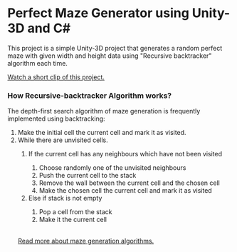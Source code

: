 <h1>Perfect Maze Generator using Unity-3D and C#</h1>

This project is a simple Unity-3D project that generates a random perfect maze with given width and height data using "Recursive backtracker" algorithm each time.

<a target="_blank" href="https://youtu.be/E0HdUfJBuWI"> Watch a short clip of this project. </a>
<h3> How Recursive-backtracker Algorithm works? </h3>
  The depth-first search algorithm of maze generation is frequently implemented using backtracking:
<ol>
    <li> Make the initial cell the current cell and mark it as visited.</li>
    <li> While there are unvisited cells. </li>
      <ol>
      <li> If the current cell has any neighbours which have not been visited</li>
          <ol> 
              <li> Choose randomly one of the unvisited neighbours</li>
              <li> Push the current cell to the stack</li>
              <li>Remove the wall between the current cell and the chosen cell</li>
              <li> Make the chosen cell the current cell and mark it as visited</li>
          </ol>
          <li>Else if stack is not empty</li>
            <ol> 
              <li>Pop a cell from the stack</li>
              <li>Make it the current cell</li>
            </ol>
</ol>
<br/>
   
 <a target="_blank" href="https://en.wikipedia.org/wiki/Maze_generation_algorithm"> Read more about maze generation algorithms. </a>
